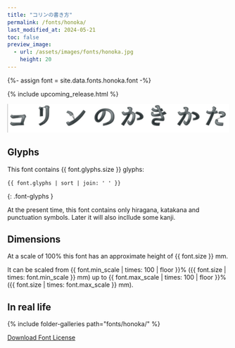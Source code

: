 ```yaml
---
title: "コリンの書き方"
permalink: /fonts/honoka/
last_modified_at: 2024-05-21
toc: false
preview_image:
  - url: /assets/images/fonts/honoka.jpg
    height: 20
---
```


{%- assign font = site.data.fonts.honoka.font -%}

{% include upcoming_release.html %} 

![Honoka](/assets/images/fonts/honoka.jpg)

## Glyphs

This font contains  {{ font.glyphs.size }} glyphs:

```
{{ font.glyphs | sort | join: ' ' }}
```
{: .font-glyphs }

At the present time,  this font contains only hiragana, katakana and punctuation symbols. Later it will also incllude some
kanji.

## Dimensions

At a scale of 100% this font has an approximate height of {{ font.size }} mm. 

It can be scaled from {{ font.min_scale | times: 100 | floor }}% ({{ font.size | times: font.min_scale }} mm)
up to {{ font.max_scale | times: 100 | floor }}% ({{ font.size | times: font.max_scale }} mm).


## In real life



{% include folder-galleries path="fonts/honoka/" %}



[Download Font License](https://github.com/inkstitch/inkstitch/tree/main/fonts/honoka/LICENSE)
